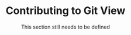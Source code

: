 <h1 align="center">Contributing to Git View</h1>
<p align="center">This section still needs to be defined</p>
